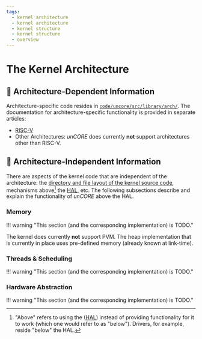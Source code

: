 ```yaml
---
tags:
  - kernel architecture
  - kernel architecture
  - kernel structure
  - kernel structure
  - overview
---
```


# The Kernel Architecture

## :construction_worker: Architecture-Dependent Information

Architecture-specific code resides in [`code/uncore/src/library/arch/`][code::github::code/uncore/src/library/arch/]. The documentation for architecture-specific functionality is provided in separate articles:

- [RISC-V](./risc_v.md)
- Other Architectures: _unCORE_ does currently **not** support architectures other than RISC-V.

## :triangular_ruler: Architecture-Independent Information

There are aspects of the kernel code that are independent of the architecture: the [directory and file layout of the kernel source code](../development.md#about-the-workspace), mechanisms above[^1] the [HAL][www::wikipedia::hardware-abstraction], etc. The following subsections describe and explain the functionality of _unCORE_ above the HAL.

[^1]: "Above" refers to using the ([HAL][www::wikipedia::hardware-abstraction]) instead of providing functionality for it to work (which one would refer to as "below"). Drivers, for example, reside "below" the HAL.

### Memory

!!! warning "This section (and the corresponding implementation) is TODO."

The kernel does currently **not** support PVM. The heap implementation that is currently in place uses pre-defined memory (already known at link-time).

### Threads & Scheduling

!!! warning "This section (and the corresponding implementation) is TODO."

### Hardware Abstraction

!!! warning "This section (and the corresponding implementation) is TODO."

[//]: # (Links)

[code::github::code/uncore/src/library/arch/]: https://github.com/georglauterbach/uncore/tree/master/code/uncore/src/library/arch/
[www::wikipedia::hardware-abstraction]: https://en.wikipedia.org/wiki/Hardware_abstraction
